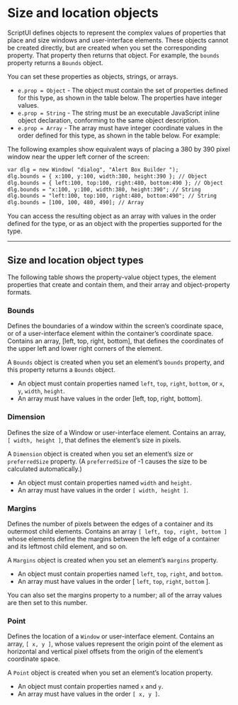 <a id="size-and-location-objects"></a>

# Size and location objects

ScriptUI defines objects to represent the complex values of properties that place and size windows and
user-interface elements. These objects cannot be created directly, but are created when you set the
corresponding property. That property then returns that object. For example, the `bounds` property returns
a `Bounds` object.

You can set these properties as objects, strings, or arrays.

- `e.prop = Object` - The object must contain the set of properties defined for this type, as shown in
  the table below. The properties have integer values.
- `e.prop = String` - The string must be an executable JavaScript inline object declaration,
  conforming to the same object description.
- `e.prop = Array` - The array must have integer coordinate values in the order defined for this type,
  as shown in the table below. For example:

The following examples show equivalent ways of placing a 380 by 390 pixel window near the upper left
corner of the screen:

```default
var dlg = new Window( "dialog", "Alert Box Builder ");
dlg.bounds = { x:100, y:100, width:380, height:390 }; // Object
dlg.bounds = { left:100, top:100, right:480, bottom:490 }; // Object
dlg.bounds = "x:100, y:100, width:380, height:390"; // String
dlg.bounds = "left:100, top:100, right:480, bottom:490"; // String
dlg.bounds = [100, 100, 480, 490]; // Array
```

You can access the resulting object as an array with values in the order defined for the type, or as an object
with the properties supported for the type.

---

<a id="size-and-location-object-types"></a>

## Size and location object types

The following table shows the property-value object types, the element properties that create and contain
them, and their array and object-property formats.

<a id="bounds"></a>

### Bounds

Defines the boundaries of a window within the screen’s coordinate space, or of a
user-interface element within the container’s coordinate space. Contains an array, [left,
top, right, bottom], that defines the coordinates of the upper left and lower right
corners of the element.

A `Bounds` object is created when you set an element’s `bounds` property, and this property
returns a `Bounds` object.

- An object must contain properties named `left`, `top`, `right`, `bottom`,
  or `x`, `y`, `width`, `height`.
- An array must have values in the order [left, top, right, bottom].

<a id="dimension"></a>

### Dimension

Defines the size of a Window or user-interface element. Contains an array, `[ width, height ]`,
that defines the element’s size in pixels.

A `Dimension` object is created when you set an element’s size or `preferredSize`
property. (A `preferredSize` of -1 causes the size to be calculated automatically.)

- An object must contain properties named `width` and `height`.
- An array must have values in the order `[ width, height ]`.

<a id="margins"></a>

### Margins

Defines the number of pixels between the edges of a container and its outermost child
elements. Contains an array `[ left, top, right, bottom ]` whose elements define the
margins between the left edge of a container and its leftmost child element, and so on.

A `Margins` object is created when you set an element’s `margins` property.

- An object must contain properties named `left`, `top`, `right`, and `bottom`.
- An array must have values in the order [ `left`, `top`, `right`, `bottom` ].

You can also set the margins property to a number; all of the array values are then set to
this number.

<a id="point"></a>

### Point

Defines the location of a `Window` or user-interface element. Contains an array, `[ x, y ]`,
whose values represent the origin point of the element as horizontal and vertical pixel
offsets from the origin of the element’s coordinate space.

A `Point` object is created when you set an element’s location property.

- An object must contain properties named `x` and `y`.
- An array must have values in the order `[ x, y ]`.

